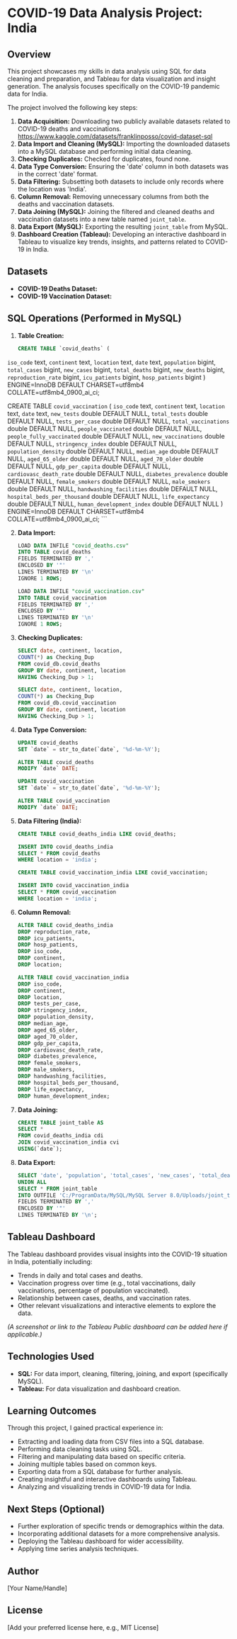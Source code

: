 # COVID-19 Data Analysis Project: India

## Overview

This project showcases my skills in data analysis using SQL for data cleaning and preparation, and Tableau for data visualization and insight generation. The analysis focuses specifically on the COVID-19 pandemic data for India.

The project involved the following key steps:

1.  **Data Acquisition:** Downloading two publicly available datasets related to COVID-19 deaths and vaccinations. https://www.kaggle.com/datasets/franklinposso/covid-dataset-sql
2.  **Data Import and Cleaning (MySQL):** Importing the downloaded datasets into a MySQL database and performing initial data cleaning.
3.  **Checking Duplicates:** Checked for duplicates, found none.
4.  **Data Type Conversion:** Ensuring the 'date' column in both datasets was in the correct 'date' format.
5.  **Data Filtering:** Subsetting both datasets to include only records where the location was 'India'.
6.  **Column Removal:** Removing unnecessary columns from both the deaths and vaccination datasets.
7.  **Data Joining (MySQL):** Joining the filtered and cleaned deaths and vaccination datasets into a new table named `joint_table`.
8.  **Data Export (MySQL):** Exporting the resulting `joint_table` from MySQL.
9.  **Dashboard Creation (Tableau):** Developing an interactive dashboard in Tableau to visualize key trends, insights, and patterns related to COVID-19 in India.

## Datasets

* **COVID-19 Deaths Dataset:**
* **COVID-19 Vaccination Dataset:**

## SQL Operations (Performed in MySQL)

1.  **Table Creation:**
    ```sql
    CREATE TABLE `covid_deaths` (
  `iso_code` text,
  `continent` text,
  `location` text,
  `date` text,
  `population` bigint,
  `total_cases` bigint,
  `new_cases` bigint,
  `total_deaths` bigint,
  `new_deaths` bigint,
  `reproduction_rate` bigint,
  `icu_patients` bigint,
  `hosp_patients` bigint
) ENGINE=InnoDB DEFAULT CHARSET=utf8mb4 COLLATE=utf8mb4_0900_ai_ci;


CREATE TABLE `covid_vaccination` (
  `iso_code` text,
  `continent` text,
  `location` text,
  `date` text,
  `new_tests` double DEFAULT NULL,
  `total_tests` double DEFAULT NULL,
  `tests_per_case` double DEFAULT NULL,
  `total_vaccinations` double DEFAULT NULL,
  `people_vaccinated` double DEFAULT NULL,
  `people_fully_vaccinated` double DEFAULT NULL,
  `new_vaccinations` double DEFAULT NULL,
  `stringency_index` double DEFAULT NULL,
  `population_density` double DEFAULT NULL,
  `median_age` double DEFAULT NULL,
  `aged_65_older` double DEFAULT NULL,
  `aged_70_older` double DEFAULT NULL,
  `gdp_per_capita` double DEFAULT NULL,
  `cardiovasc_death_rate` double DEFAULT NULL,
  `diabetes_prevalence` double DEFAULT NULL,
  `female_smokers` double DEFAULT NULL,
  `male_smokers` double DEFAULT NULL,
  `handwashing_facilities` double DEFAULT NULL,
  `hospital_beds_per_thousand` double DEFAULT NULL,
  `life_expectancy` double DEFAULT NULL,
  `human_development_index` double DEFAULT NULL
) ENGINE=InnoDB DEFAULT CHARSET=utf8mb4 COLLATE=utf8mb4_0900_ai_ci;
    ```

2.  **Data Import:**
    ```sql
    LOAD DATA INFILE "covid_deaths.csv"
    INTO TABLE covid_deaths
    FIELDS TERMINATED BY ','
    ENCLOSED BY '"'
    LINES TERMINATED BY '\n'
    IGNORE 1 ROWS;

    LOAD DATA INFILE "covid_vaccination.csv"
    INTO TABLE covid_vaccination
    FIELDS TERMINATED BY ','
    ENCLOSED BY '"'
    LINES TERMINATED BY '\n'
    IGNORE 1 ROWS;
    ```

3.  **Checking Duplicates:**
    ```sql
    SELECT date, continent, location,
    COUNT(*) as Checking_Dup
    FROM covid_db.covid_deaths
    GROUP BY date, continent, location
    HAVING Checking_Dup > 1;
    
    SELECT date, continent, location,
    COUNT(*) as Checking_Dup
    FROM covid_db.covid_vaccination
    GROUP BY date, continent, location
    HAVING Checking_Dup > 1;
    ```

4.  **Data Type Conversion:**
    ```sql
    UPDATE covid_deaths
    SET `date` = str_to_date(`date`, '%d-%m-%Y');
    
    ALTER TABLE covid_deaths
    MODIFY `date` DATE;
    
    UPDATE covid_vaccination
    SET `date` = str_to_date(`date`, '%d-%m-%Y');
    
    ALTER TABLE covid_vaccination
    MODIFY `date` DATE;
    ```

5.  **Data Filtering (India):**
    ```sql
    CREATE TABLE covid_deaths_india LIKE covid_deaths;

    INSERT INTO covid_deaths_india
    SELECT * FROM covid_deaths
    WHERE location = 'india';

    CREATE TABLE covid_vaccination_india LIKE covid_vaccination;

    INSERT INTO covid_vaccination_india
    SELECT * FROM covid_vaccination
    WHERE location = 'india';
    ```

6.  **Column Removal:**
    ```sql
    ALTER TABLE covid_deaths_india
    DROP reproduction_rate,
    DROP icu_patients,
    DROP hosp_patients,
    DROP iso_code,
    DROP continent,
    DROP location;
    
    ALTER TABLE covid_vaccination_india
    DROP iso_code,
    DROP continent,
    DROP location,
    DROP tests_per_case,
    DROP stringency_index,
    DROP population_density,
    DROP median_age,
    DROP aged_65_older,
    DROP aged_70_older,
    DROP gdp_per_capita,
    DROP cardiovasc_death_rate,
    DROP diabetes_prevalence,
    DROP female_smokers,
    DROP male_smokers,
    DROP handwashing_facilities,
    DROP hospital_beds_per_thousand,
    DROP life_expectancy,
    DROP human_development_index;
    ```

7.  **Data Joining:**
    ```sql
    CREATE TABLE joint_table AS
    SELECT *
    FROM covid_deaths_india cdi
    JOIN covid_vaccination_india cvi
    USING(`date`);
    ```

8.  **Data Export:**
    ```sql
    SELECT 'date', 'population', 'total_cases', 'new_cases', 'total_deaths', 'new_deaths', 'new_tests', 'total_tests', 'total_vaccinations', 'people_vaccinated', 'people_fully_vaccinated', 'new_vaccinations'
    UNION ALL
    SELECT * FROM joint_table
    INTO OUTFILE 'C:/ProgramData/MySQL/MySQL Server 8.0/Uploads/joint_table.csv'
    FIELDS TERMINATED BY ','  
    ENCLOSED BY '"'  
    LINES TERMINATED BY '\n';
    ```

## Tableau Dashboard

The Tableau dashboard provides visual insights into the COVID-19 situation in India, potentially including:

* Trends in daily and total cases and deaths.
* Vaccination progress over time (e.g., total vaccinations, daily vaccinations, percentage of population vaccinated).
* Relationship between cases, deaths, and vaccination rates.
* Other relevant visualizations and interactive elements to explore the data.

*(A screenshot or link to the Tableau Public dashboard can be added here if applicable.)*

## Technologies Used

* **SQL:** For data import, cleaning, filtering, joining, and export (specifically MySQL).
* **Tableau:** For data visualization and dashboard creation.

## Learning Outcomes

Through this project, I gained practical experience in:

* Extracting and loading data from CSV files into a SQL database.
* Performing data cleaning tasks using SQL.
* Filtering and manipulating data based on specific criteria.
* Joining multiple tables based on common keys.
* Exporting data from a SQL database for further analysis.
* Creating insightful and interactive dashboards using Tableau.
* Analyzing and visualizing trends in COVID-19 data for India.

## Next Steps (Optional)

* Further exploration of specific trends or demographics within the data.
* Incorporating additional datasets for a more comprehensive analysis.
* Deploying the Tableau dashboard for wider accessibility.
* Applying time series analysis techniques.

## Author

[Your Name/Handle]

## License

[Add your preferred license here, e.g., MIT License]
